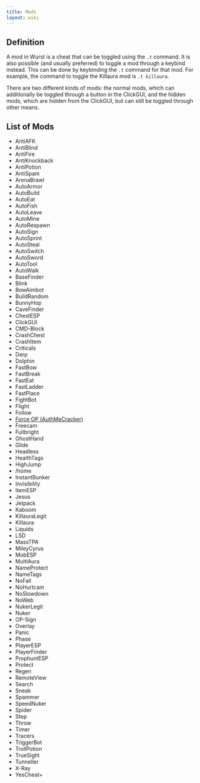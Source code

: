 ```yaml
---
title: Mods
layout: wiki
---
```

## Definition
A mod in Wurst is a cheat that can be toggled using the `.t` command. It is also possible (and usually preferred) to toggle a mod through a keybind instead. This can be done by keybinding the `.t` command for that mod. For example, the command to toggle the Killaura mod is `.t killaura`.

There are two different kinds of mods: the normal mods, which can additionally be toggled through a button in the ClickGUI, and the hidden mods, which are hidden from the ClickGUI, but can still be toggled through other means.

## List of Mods
- AntiAFK
- AntiBlind
- AntiFire
- AntiKnockback
- AntiPotion
- AntiSpam
- ArenaBrawl
- AutoArmor
- AutoBuild
- AutoEat
- AutoFish
- AutoLeave
- AutoMine
- AutoRespawn
- AutoSign
- AutoSprint
- AutoSteal
- AutoSwitch
- AutoSword
- AutoTool
- AutoWalk
- BaseFinder
- Blink
- BowAimbot
- BuildRandom
- BunnyHop
- CaveFinder
- ChestESP
- ClickGUI
- CMD-Block
- CrashChest
- CrashItem
- Criticals
- Derp
- Dolphin
- FastBow
- FastBreak
- FastEat
- FastLadder
- FastPlace
- FightBot
- Flight
- Follow
- [Force OP (AuthMeCracker)](/wiki/Mods/Force_OP_(AuthMeCracker))
- Freecam
- Fullbright
- GhostHand
- Glide
- Headless
- HealthTags
- HighJump
- /home
- InstantBunker
- Invisibility
- ItemESP
- Jesus
- Jetpack
- Kaboom
- KillauraLegit
- Killaura
- Liquids
- LSD
- MassTPA
- MileyCyrus
- MobESP
- MultiAura
- NameProtect
- NameTags
- NoFall
- NoHurtcam
- NoSlowdown
- NoWeb
- NukerLegit
- Nuker
- OP-Sign
- Overlay
- Panic
- Phase
- PlayerESP
- PlayerFinder
- ProphuntESP
- Protect
- Regen
- RemoteView
- Search
- Sneak
- Spammer
- SpeedNuker
- Spider
- Step
- Throw
- Timer
- Tracers
- TriggerBot
- TrollPotion
- TrueSight
- Tunneller
- X-Ray
- YesCheat+
